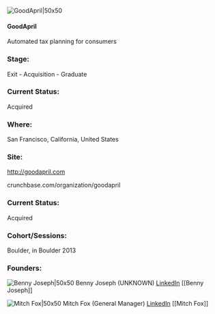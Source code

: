 

![GoodApril|50x50](https://brandfolder.com/goodapril/logo)

#### GoodApril
Automated tax planning for consumers

### Stage: 
Exit - Acquisition - Graduate 

### Current Status: 
Acquired

### Where:
San Francisco, California, United States

### Site:
http://goodapril.com



crunchbase.com/organization/goodapril

### Current Status: 
Acquired

### Cohort/Sessions: 
Boulder, in Boulder 2013

### Founders: 

![Benny Joseph|50x50](https://s3.amazonaws.com/photos.angel.co/users/79722-medium_jpg?1375846945) Benny Joseph (UNKNOWN) [LinkedIn](https://linkedin.com/in/bennyvenatjoseph) [[Benny Joseph]]

![Mitch Fox|50x50](https://apimg.techstars.com/connect/images/image_files/586c933bbbe36f20cb00006a/original/Mitch_Fox_-_Dec_2016.jpg) Mitch Fox (General Manager) [LinkedIn](https://linkedin.com/in/mitchellwfox) [[Mitch Fox]]


